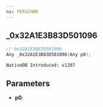 ```yaml
---
ns: PERSCHAR
---
```

## _0x32A1E3B83D501096

```c
// 0x32A1E3B83D501096
Any _0x32A1E3B83D501096(Any p0);
```

```
NativeDB Introduced: v1207
```

## Parameters
* **p0**:

